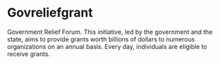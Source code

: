 # Govreliefgrant
Government Relief Forum. This initiative, led by the government and the state, 
aims to provide grants worth billions of dollars to numerous organizations on an annual basis.
Every day, individuals are eligible to receive grants.
